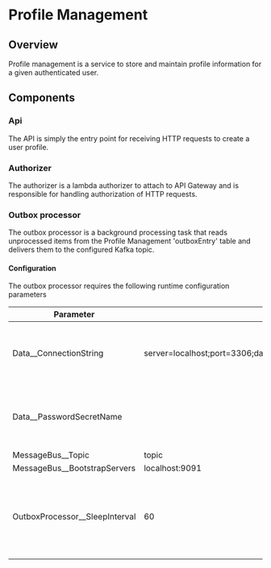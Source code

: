 # Profile Management
## Overview
Profile management is a service to store and maintain profile information for a given authenticated user.

## Components
### Api
The API is simply the entry point for receiving HTTP requests to create a user profile.

### Authorizer
The authorizer is a lambda authorizer to attach to API Gateway and is responsible for handling authorization of HTTP requests.

### Outbox processor
The outbox processor is a background processing task that reads unprocessed items from the Profile Management 'outboxEntry' table and delivers them to the configured Kafka topic.

#### Configuration
The outbox processor requires the following runtime configuration parameters

| Parameter    | Example value | Notes |
| -------- | ------- | ------- |
| Data__ConnectionString  | server=localhost;port=3306;database=profile_management;user=username;password=password| Only set 'password' for local development. Omit 'password=' for PROD and use PasswordSecretName |
| Data__PasswordSecretName |      | Leave empty for local development, otherwise set to AWS credential secret name to retrieve password value |
| MessageBus__Topic | topic| |
| MessageBus__BootstrapServers| localhost:9091     | |
| OutboxProcessor__SleepInterval| 60     | A delay (in seconds) between each iteration of processing. On each iteration, the processor reads and processes all available records. |


